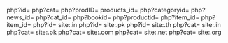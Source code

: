 php?id=
php?cat=
php?prodID=
products_id=
php?categoryid=
php?news_id=
php?cat_id=
php?bookid=
php?productid=
php?item_id=
php?item_id=
php?id= ‍site:.in
php?id= ‍site:.pk
php?id= ‍site:.th
php?cat= site:.in
php?cat= site:.pk
php?cat= site:.com
php?cat= site:.net
php?cat= site:.org